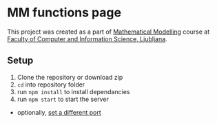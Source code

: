 # MM functions page

This project was created as a part of [Mathematical Modelling](https://ucilnica.fri.uni-lj.si/course/view.php?id=25&lang=en) course at [Faculty of Computer and Information Science, Ljubljana](http://www.fri.uni-lj.si/en/).

## Setup

 1. Clone the repository or download zip
 2. `cd` into repository folder
 3. run `npm install` to install dependancies
 4. run `npm start` to start the server
  - optionally, [set a different port](https://github.com/markogresak/MM-page/blob/master/index.js#L7)
